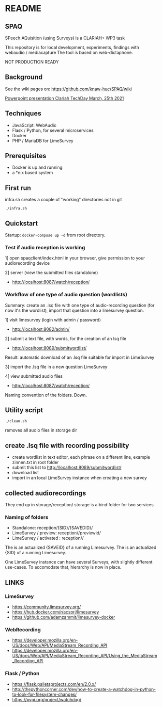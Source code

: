 # README 

## SPAQ

SPeech AQuisition (using Surveys) is a CLARIAH+ WP3 task

This repository is for local development, experiments, findings with webaudio / mediacapture
The tool is based on web-dictaphone.

NOT PRODUCTION READY

## Background 

See the wiki pages on:
<https://github.com/knaw-huc/SPAQ/wiki>


[Powerpoint presentation Clariah TechDay March, 25th 2021](
https://github.com/knaw-huc/SPAQ/wiki/files/HuC-DI-SD-CLP-WP3-SPAQ.pdf "techday presentation ")


## Techniques

- JavaScript: WebAudio
- Flask / Python, for several microservices
- Docker
- PHP / MariaDB for LimeSurvey

## Prerequisites

- Docker is up and running
- a *nix based system

## First run

infra.sh creates a couple of "working" directories not in git

    ./infra.sh

## Quickstart

Startup:  ```docker-compose up -d``` from root directory.

### Test if audio reception is working

1] open spaqclient/index.html in your browser, give permission to your audiorecording device

2] server (view the submitted files standalone)

- <http://localhost:8087/watch/reception/>

### Workflow of one type of audio question (wordlists)

Summary: create an .lsq file with one type of audio-recording question (for now it's the wordlist), 
import that question into a limesurvey question. 


1] visit limesurvey (login with admin / password)

- <http://localhost:8082/admin/>

2] submit a text file, with words, for the creation of an lsq file

- <http://localhost:8089/submitwordlist/>

Result: automatic download of an .lsq file suitable for import in LimeSurvey

3] import the .lsq file in a new question LimeSurvey
    
4] view submitted audio files 

- <http://localhost:8087/watch/reception/>

Naming convention of the folders. Down.
 
## Utility script

    ./clean.sh

removes all audio files in storage dir


## create .lsq file with recording possibility

- create wordlist in text editor, each phrase on a different line, example zinnen.txt in root folder
- submit this list to <http://localhost:8089/submitwordlist/>
- download list
- import in an local LimeSurvey instance when creating a new survey


## collected audiorecordings

They end up in storage/reception/
storage is a bind folder for two services

### Naming of folders

- Standalone: reception/{SID}/{SAVEDID}/
- LimeSurvey / preview: reception/<surveyid>/previewid/
- LimeSurvey / activated : reception/<surveyid>/<responseid>

The <responseid> is an actualized {SAVEID} of a running Limesurvey.
The <surveyid> is an actualized {SID} of a running Limesurvey.

One LimeSurvey instance can have several Surveys, with slightly different use-cases.
To accomodate that, hierarchy is now in place.


## LINKS

### LimeSurvey

- https://community.limesurvey.org/
- https://hub.docker.com/r/acspri/limesurvey
- https://github.com/adamzammit/limesurvey-docker

### WebRecording

- https://developer.mozilla.org/en-US/docs/Web/API/MediaStream_Recording_API
- https://developer.mozilla.org/en-US/docs/Web/API/MediaStream_Recording_API/Using_the_MediaStream_Recording_API


### Flask / Python

- https://flask.palletsprojects.com/en/2.0.x/
- http://thepythoncorner.com/dev/how-to-create-a-watchdog-in-python-to-look-for-filesystem-changes/
- https://pypi.org/project/watchdog/



